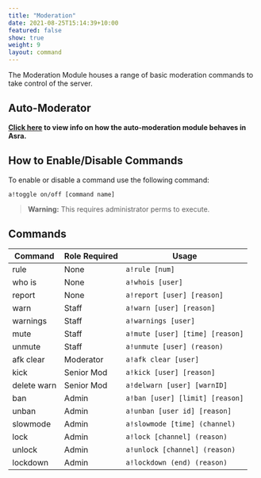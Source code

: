 ```yaml
---
title: "Moderation"
date: 2021-08-25T15:14:39+10:00
featured: false
show: true
weight: 9
layout: command
---
```


The Moderation Module houses a range of basic moderation commands to take control of the server.

## Auto-Moderator

**[Click here](https://asraparadise.github.io/commands/automoderator) to view info on how the auto-moderation module behaves in Asra.**


## How to Enable/Disable Commands

To enable or disable a command use the following command:

`a!toggle on/off [command name]`

> **Warning:** This requires administrator perms to execute.


## Commands

| Command      | Role Required | Usage                           |
| ------------ | ------------- | ------------------------------- |
| rule         | None          | `a!rule [num]`                  |
| who is       | None          | `a!whois [user]`                |
| report       | None          | `a!report [user] [reason]`      |
| warn         | Staff         | `a!warn [user] [reason]`        |
| warnings     | Staff         | `a!warnings [user]`             |
| mute         | Staff         | `a!mute [user] [time] [reason]` |
| unmute       | Staff         | `a!unmute [user] (reason)`      |
| afk clear    | Moderator     | `a!afk clear [user]`            |
| kick         | Senior Mod    | `a!kick [user] [reason]`        |
| delete warn  | Senior Mod    | `a!delwarn [user] [warnID]`     |
| ban          | Admin         | `a!ban [user] [limit] [reason]` |
| unban        | Admin         | `a!unban [user id] [reason]`    |
| slowmode     | Admin         | `a!slowmode [time] (channel)`   |
| lock         | Admin         | `a!lock [channel] (reason)`     |
| unlock       | Admin         | `a!unlock [channel] (reason)`   |
| lockdown     | Admin         | `a!lockdown (end) (reason)`     |